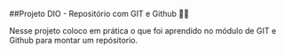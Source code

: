 ##Projeto DIO - Repositório com GIT e Github :man_student:

Nesse projeto coloco em prática o que foi aprendido no módulo de GIT e Github para montar um repósitorio.